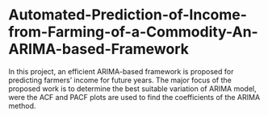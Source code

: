 # Automated-Prediction-of-Income-from-Farming-of-a-Commodity-An-ARIMA-based-Framework
In this project, an efficient ARIMA-based framework is proposed for predicting farmers’ income for future years.  The major focus of the proposed work is to determine the best suitable variation of ARIMA model, were the ACF and PACF plots are used to find the coefficients of the ARIMA method.
